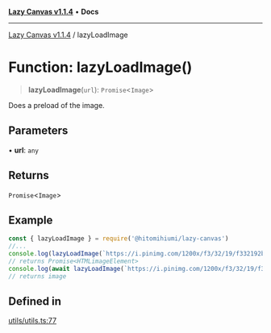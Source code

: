 [**Lazy Canvas v1.1.4**](../README.md) • **Docs**

***

[Lazy Canvas v1.1.4](../globals.md) / lazyLoadImage

# Function: lazyLoadImage()

> **lazyLoadImage**(`url`): `Promise`\<`Image`\>

Does a preload of the image.

## Parameters

• **url**: `any`

## Returns

`Promise`\<`Image`\>

## Example

```ts
const { lazyLoadImage } = require('@hitomihiumi/lazy-canvas')
//...
console.log(lazyLoadImage(`https://i.pinimg.com/1200x/f3/32/19/f332192b2090f437ca9f49c1002287b6.jpg`)) 
// returns Promise<HTMLimageElement>
console.log(await lazyLoadImage(`https://i.pinimg.com/1200x/f3/32/19/f332192b2090f437ca9f49c1002287b6.jpg`)) 
// returns image
```

## Defined in

[utils/utils.ts:77](https://github.com/hitomihiumi/lazy-canvas-ts/blob/2f56b7524690b04d018a0bb1b24e9f83eddf6fcf/src/utils/utils.ts#L77)
